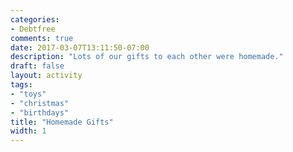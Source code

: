 ```yaml
---
categories:
- Debtfree
comments: true
date: 2017-03-07T13:11:50-07:00
description: "Lots of our gifts to each other were homemade."
draft: false
layout: activity
tags:
- "toys"
- "christmas"
- "birthdays"
title: "Homemade Gifts"
width: 1
---
```




